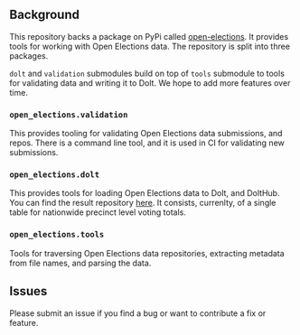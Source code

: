 ## Background
This repository backs a package on PyPi called [open-elections](https://pypi.org/project/open-elections/). It provides tools for working with Open Elections data. The repository is split into three packages.

`dolt` and `validation` submodules build on top of `tools` submodule to tools for validating data and writing it to Dolt. We hope to add more features over time.

### `open_elections.validation`
This provides tooling for validating Open Elections data submissions, and repos. There is a command line tool, and it is used in CI for validating new submissions.

### `open_elections.dolt`
This provides tools for loading Open Elections data to Dolt, and DoltHub. You can find the result repository [here](https://www.dolthub.com/repositories/open-elections/voting-data). It consists, currenlty, of a single table for nationwide precinct level voting totals.

### `open_elections.tools`
Tools for traversing Open Elections data repositories, extracting metadata from file names, and parsing the data.

## Issues
Please submit an issue if you find a bug or want to contribute a fix or feature.

